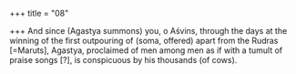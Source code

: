 +++
title = "08"

+++
And since (Agastya summons) you, o Aśvins, through the days at the  winning of the first outpouring of (soma, offered) apart from the
Rudras [=Maruts],
Agastya, proclaimed of men among men as if with a tumult of praise  songs [?], is conspicuous by his thousands (of cows).